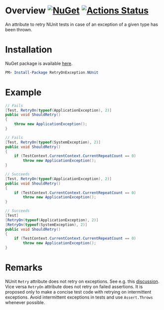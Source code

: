 # Overview [![NuGet](https://img.shields.io/nuget/v/RetryOnException.NUnit.svg)](https://www.nuget.org/packages/RetryOnException.NUnit) [![Actions Status](https://github.com/stop-cran/RetryOnException.NUnit/workflows/.NET%20Core/badge.svg)](https://github.com/stop-cran/RetryOnException.NUnit/actions)

An attribute to retry NUnit tests in case of an exception of a given type has been thrown.

# Installation

NuGet package is available [here](https://www.nuget.org/packages/RetryOnException.NUnit/).

```PowerShell
PM> Install-Package RetryOnException.NUnit
```

# Example

```C#
// Fails
[Test, RetryOn(typeof(ApplicationException), 2)]
public void ShouldRetry()
{
    throw new ApplicationException();
}

// Fails
[Test, RetryOn(typeof(SystemException), 2)]
public void ShouldRetry()
{
    if (TestContext.CurrentContext.CurrentRepeatCount == 0)
        throw new ApplicationException();
}

// Succeeds
[Test, RetryOn(typeof(ApplicationException), 2)]
public void ShouldRetry()
{
    if (TestContext.CurrentContext.CurrentRepeatCount == 0)
        throw new ApplicationException();
}

// Succeeds
[Test]
[RetryOn(typeof(ApplicationException), 2)]
[RetryOn(typeof(SystemException), 2)]
public void ShouldRetry()
{
    if (TestContext.CurrentContext.CurrentRepeatCount == 0)
        throw new ApplicationException();
}
```

# Remarks

NUnit `Retry` attribute does not retry on exceptions. See e.g. this [discussion](https://github.com/nunit/nunit/issues/2785). Vice versa `RetryOn` attribute does not retry on failed assertions. It is proposed only to make a concise test code with retrying on intermittent exceptions. Avoid intermittent exceptions in tests and use `Assert.Throws` whenever possible.
